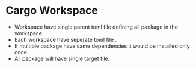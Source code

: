 # Cargo Workspace
- Workspace have single parent toml file defining all package in the workspace.
- Each workspace have seperate toml file .
- If multiple package have same dependencies it would be installed only once.
- All package will have single target file.
